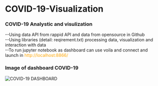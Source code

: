 # COVID-19-Visualization
### COVID-19 Analystic and visulization
--Using data API from rappid API and data from opensource in Github<br />
--Using libraries (detail: reqirement.txt) processing data, visualization and interaction with data<br />
--To run jupyter notebook as dashboard can use voila and connect and launch in <span style="color: orange"> http://localhost:8866/ </span><br />

### Image of dashboard COVID-19
![COVID-19 DASHBOARD](https://github.com/thoadao0301/COVID-19-Visualization/blob/main/Final_report_COVID19.png)
